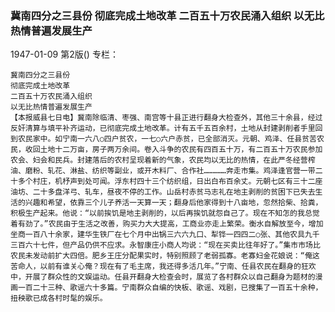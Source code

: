 ### 冀南四分之三县份  彻底完成土地改革  二百五十万农民涌入组织  以无比热情普遍发展生产

1947-01-09
第2版()
专栏：

    冀南四分之三县份
    彻底完成土地改革
    二百五十万农民涌入组织
    以无比热情普遍发展生产
    【本报威县七日电】冀南除临清、枣强、南宫等十县正进行翻身大检查外，其他三十余县，经过反奸清算与填平补齐运动，已彻底完成土地改革。计有五千五百余村，土地从封建剥削者手里回到农民家中。如宁南一六八○四户贫农，一七○六户赤贫，已全部消灭。元朝、鸡泽、任县贫苦农民，收回土地十二万亩，房子两万余间。卷入斗争的农民有四百五十万，有二百五十万农民参加农会、妇会和民兵。封建落后的农村呈现着新的气象，农民均以无比的热情，在此严冬经营榨油、磨粉、轧花、淋盐、纺织等副业，或开木料厂、合作社……………奔走市集。鸡泽逢官营一带二十多个村庄，机杼声到处可闻。浮东村四十三个纺织组，日出白布百余丈。元朝七区有三十二座油坊、二十多盘洋弓、轧车，昼夜不停的工作。山岳村赤贫马志礼在地主剥削的贫困下已失去生活的兴趣和希望，依靠三个儿子养活一天算一天；翻身后他家得到十八亩地，忽然拾柴、拾粪，积极生产起来。他说：“以前挨饥是地主剥削的，以后再挨饥就怨自己了。现在不知怎的我总觉着有劲了。”农民由于生活之改善，购买力大大提高，工商业亦走上繁荣。衡水自解放至今，增加坐商一百八十余家，建华生铁厂在七个月中出锅三六六九口、犁铧一四四二○张、其他农具九千三百六十七件，但产品仍供不应求。永智康庄小商人均说：“现在买卖比往年好了。”集市市场比农民未发动前扩大四倍。肥乡王庄分配果实时，特别照顾了老弱孤寡。老寡妇金花娘说：“俺这苦命人，以前有谁关心俺？现在有了毛主席，我还得多活几年。”宁南、任县农民在翻身的狂欢中，开展了群众性的文娱运动。任县开翻身大检查会时，展览了各村群众以自己翻身为题材的漫画一百二十三种、歌谣六十多篇。宁南群众自编的快板、歌谣、戏剧，已搜集了一百五十余种，扭秧歌已成各村时髦的娱乐。
